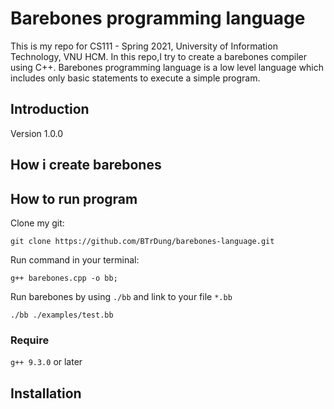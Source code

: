 # Barebones programming language
This is my repo for CS111 - Spring 2021, University of Information Technology, VNU HCM. In this repo,I try to create a barebones compiler using C++.
Barebones programming language is a low level language which includes only basic statements to execute a simple program.

## Introduction 

Version 1.0.0 

## How i create barebones 

## How to run program
Clone my git:

```git clone https://github.com/BTrDung/barebones-language.git```

Run command in your terminal: 

```g++ barebones.cpp -o bb;```

Run barebones by using ```./bb``` and link to your file ```*.bb```

```./bb ./examples/test.bb```

### Require
`g++ 9.3.0` or later

## Installation
